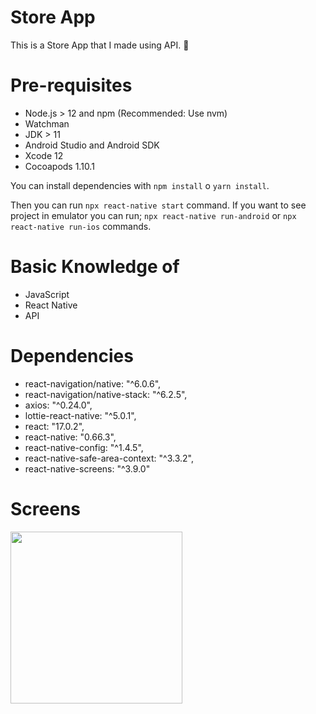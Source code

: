 # Store App

This is a Store App that I made using API. 🙅

# Pre-requisites

- Node.js > 12 and npm (Recommended: Use nvm)
- Watchman
- JDK > 11
- Android Studio and Android SDK
- Xcode 12
- Cocoapods 1.10.1

You can install dependencies with `npm install` o `yarn install`.

Then you can run `npx react-native start` command.
If you want to see project in emulator you can run; `npx react-native run-android` or `npx react-native run-ios` commands.

# Basic Knowledge of

- JavaScript
- React Native
- API

# Dependencies

- react-navigation/native: "^6.0.6",
- react-navigation/native-stack: "^6.2.5",
- axios: "^0.24.0",
- lottie-react-native: "^5.0.1",
- react: "17.0.2",
- react-native: "0.66.3",
- react-native-config: "^1.4.5",
- react-native-safe-area-context: "^3.3.2",
- react-native-screens: "^3.9.0"

# Screens

<p align="left">
  <span><img  width="275px" src="https://i.hizliresim.com/kh2xxds.gif"></span>  
</p>
